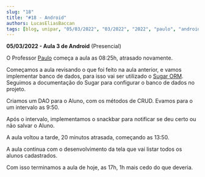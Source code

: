 ```yaml
---
slug: "18"
title: "#18 - Android"
authors: LucasEliasBaccan
tags: [blog, unipar, "05/03/2022", "03/2022", "2022", "paulo", "android", "presencial"]
---
```


**05/03/2022 - Aula 3 de Android** (Presencial)

O Professor [Paulo](/professores/paulo) começa a aula as 08:25h, atrasado novamente.

Começamos a aula revisando o que foi feito na aula anterior, e vamos implementar banco de dados, para isso vai ser utilizado o [Sugar ORM](https://github.com/chennaione/sugar). Seguimos a documentação do Sugar para configurar o banco de dados no projeto.

Criamos um DAO para o Aluno, com os métodos de CRUD. Evamos para o um intervalo as 9:50.

Após o intervalo, implementamos o snackbar para notificar se deu certo ou não salvar o Aluno.

A aula voltou a tarde, 20 minutos atrasada, começando as 13:50.

A aula continua com o desenvolvimento da tela que vai listar todos os alunos cadastrados.

Com isso terminamos a aula de hoje, as 17h, 1h mais cedo do que deveria.